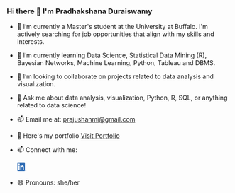 ### Hi there 👋 I'm Pradhakshana Duraiswamy

- 🔭 I’m currently a Master's student at the University at Buffalo. I'm actively searching for job opportunities that align with my skills and interests.
- 🌱 I’m currently learning Data Science, Statistical Data Mining (R), Bayesian Networks, Machine Learning, Python, Tableau and DBMS.
- 👯 I’m looking to collaborate on projects related to data analysis and visualization.
- 💬 Ask me about data analysis, visualization, Python, R, SQL, or anything related to data science!
- 📫 Email me at: prajushanmi@gmail.com
- 🔭 Here's my portfolio [Visit Portfolio](https://pradhakshanad.github.io/portfolio/)
- 📫 Connect with me:
  
  <a href="(https://www.linkedin.com/in/pradhakshanaduraiswamy/)">
  <img src="LI-In-Bug.png" alt="LinkedIn" width="20" height="20">
</a>

- 😄 Pronouns: she/her

